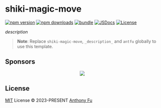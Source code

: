 # shiki-magic-move

[![npm version][npm-version-src]][npm-version-href]
[![npm downloads][npm-downloads-src]][npm-downloads-href]
[![bundle][bundle-src]][bundle-href]
[![JSDocs][jsdocs-src]][jsdocs-href]
[![License][license-src]][license-href]

_description_

> **Note**:
> Replace `shiki-magic-move`, `_description_` and `antfu` globally to use this template.

## Sponsors

<p align="center">
  <a href="https://cdn.jsdelivr.net/gh/antfu/static/sponsors.svg">
    <img src='https://cdn.jsdelivr.net/gh/antfu/static/sponsors.svg'/>
  </a>
</p>

## License

[MIT](./LICENSE) License © 2023-PRESENT [Anthony Fu](https://github.com/antfu)

<!-- Badges -->

[npm-version-src]: https://img.shields.io/npm/v/shiki-magic-move?style=flat&colorA=080f12&colorB=1fa669
[npm-version-href]: https://npmjs.com/package/shiki-magic-move
[npm-downloads-src]: https://img.shields.io/npm/dm/shiki-magic-move?style=flat&colorA=080f12&colorB=1fa669
[npm-downloads-href]: https://npmjs.com/package/shiki-magic-move
[bundle-src]: https://img.shields.io/bundlephobia/minzip/shiki-magic-move?style=flat&colorA=080f12&colorB=1fa669&label=minzip
[bundle-href]: https://bundlephobia.com/result?p=shiki-magic-move
[license-src]: https://img.shields.io/github/license/antfu/shiki-magic-move.svg?style=flat&colorA=080f12&colorB=1fa669
[license-href]: https://github.com/antfu/shiki-magic-move/blob/main/LICENSE
[jsdocs-src]: https://img.shields.io/badge/jsdocs-reference-080f12?style=flat&colorA=080f12&colorB=1fa669
[jsdocs-href]: https://www.jsdocs.io/package/shiki-magic-move
